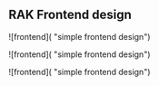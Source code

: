 ## RAK Frontend design
![frontend]( "simple frontend design")

![frontend]( "simple frontend design")

![frontend]( "simple frontend design")
